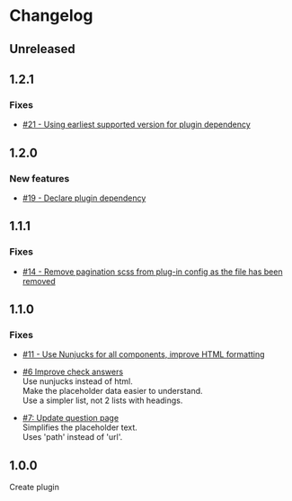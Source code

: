 # Changelog

## Unreleased

## 1.2.1

### Fixes

- [#21 - Using earliest supported version for plugin dependency](https://github.com/alphagov/govuk-prototype-kit-common-templates/pull/21)

## 1.2.0

### New features

- [#19 - Declare plugin dependency](https://github.com/alphagov/govuk-prototype-kit-common-templates/pull/19)

## 1.1.1

### Fixes

- [#14 - Remove pagination scss from plug-in config as the file has been removed](https://github.com/alphagov/govuk-prototype-kit-common-templates/pull/14)

## 1.1.0

### Fixes

- [#11 - Use Nunjucks for all components, improve HTML formatting](https://github.com/alphagov/govuk-prototype-kit-common-templates/pull/11)

- [#6 Improve check answers](https://github.com/alphagov/govuk-prototype-kit-common-templates/pull/6/files)  
Use nunjucks instead of html.  
Make the placeholder data easier to understand.  
Use a simpler list, not 2 lists with headings.

- [#7: Update question page](https://github.com/alphagov/govuk-prototype-kit-common-templates/pull/7)  
Simplifies the placeholder text.  
Uses 'path' instead of 'url'.

## 1.0.0

Create plugin
